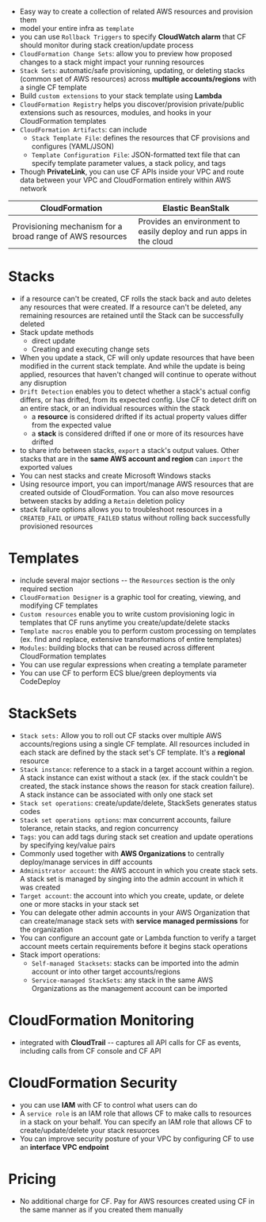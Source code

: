 - Easy way to create a collection of related AWS resources and provision them
- model your entire infra as `template`
- you can use `Rollback Triggers` to specify **CloudWatch alarm** that CF should monitor during stack creation/update process
- `CloudFormation Change Sets`: allow you to preview how proposed changes to a stack might impact your running resources
- `Stack Sets`: automatic/safe provisioning, updating, or deleting stacks (common set of AWS resources) across **multiple accounts/regions** with a single CF template
- Build `custom extensions` to your stack template using **Lambda**
-  `CloudFormation Registry` helps you discover/provision private/public extensions such as resources, modules, and hooks in your CloudFormation templates
- `CloudFormation Artifacts`: can include
	- `Stack Template File`: defines the resources that CF provisions and configures (YAML/JSON)
	- `Template Configuration File`: JSON-formatted text file that can specify template parameter values, a stack policy, and tags
- Though **PrivateLink**, you can use CF APIs inside your VPC and route data between your VPC and CloudFormation entirely within AWS network

| CloudFormation                                            | Elastic BeanStalk                                                  |
| --------------------------------------------------------- | ------------------------------------------------------------------ |
| Provisioning mechanism for a broad range of AWS resources | Provides an environment to easily deploy and run apps in the cloud |

# Stacks
- if a resource can't be created, CF rolls the stack back and auto deletes any resources that were created. If a resource can't be deleted, any remaining resources are retained until the Stack can be successfully deleted
- Stack update methods
	- direct update
	- Creating and executing change sets
- When you update a stack, CF will only update resources that have been modified in the current stack template. And while the update is being applied, resources that haven't changed will continue to operate without any disruption
- `Drift Detection` enables you to detect whether a stack's actual config differs, or has drifted, from its expected config. Use CF to detect drift on an entire stack, or an individual resources within the stack
	- a **resource** is considered drifted if its actual property values differ from the expected value
	- a **stack** is considered drifted if one or more of its resources have drifted
- to share info between stacks, `export` a stack's output values. Other stacks that are in the **same AWS account and region** can `import` the exported values
- You can nest stacks and create Microsoft Windows stacks
- Using resource import, you can import/manage AWS resources that are created outside of CloudFormation. You can also move resources between stacks by adding a `Retain` deletion policy
- stack failure options allows you to troubleshoot resources in a `CREATED_FAIL` or `UPDATE_FAILED` status without rolling back successfully provisioned resources 

# Templates
- include several major sections -- the `Resources` section is the only required section
- `CloudFormation Designer` is a graphic tool for creating, viewing, and modifying CF templates
- `Custom resources` enable you to write custom provisioning logic in templates that CF runs anytime you create/update/delete stacks
- `Template macros` enable you to perform custom processing on templates (ex. find and replace, extensive transformations of entire templates)
- `Modules`: building blocks that can be reused across different CloudFormation templates
- You can use regular expressions when creating a template parameter
- You can use CF to perform ECS blue/green deployments via CodeDeploy

# StackSets
- `Stack sets:` Allow you to roll out CF stacks over multiple AWS accounts/regions using a single CF template. All resources included in each stack are defined by the stack set's CF template. It's a **regional** resource
- `Stack instance`: reference to a stack in a target account within a region. A stack instance can exist without a stack (ex. if the stack couldn't be created, the stack instance shows the reason for stack creation failure). A stack instance can be associated with only one stack set
- `Stack set operations`: create/update/delete, StackSets generates status codes
- `Stack set operations options`: max concurrent accounts, failure tolerance, retain stacks, and region concurrency
- `Tags`: you can add tags during stack set creation and update operations by specifying key/value pairs
- Commonly used together with **AWS Organizations** to centrally deploy/manage services in diff accounts
- `Administrator account`: the AWS account in which you create stack sets. A stack set is managed by singing into the admin account in which it was created
- `Target account`: the account into which you create, update, or delete one or more stacks in your stack set
- You can delegate other admin accounts in your AWS Organization that can create/manage stack sets with **service managed permissions** for the organization
- You can configure an account gate or Lambda function to verify a target account meets certain requirements before it begins stack operations
- Stack import operations:
	- `Self-managed Stacksets`: stacks can be imported into the admin account or into other target accounts/regions
	- `Service-managed StackSets`: any stack in the same AWS Organizations as the management account can be imported

# CloudFormation Monitoring
- integrated with **CloudTrail** -- captures all API calls for CF as events, including calls from CF console and CF API

# CloudFormation Security
- you can use **IAM** with CF to control what users can do
- A `service role` is an IAM role that allows CF to make calls to resources in a stack on your behalf. You can specify an IAM role that allows CF to create/update/delete your stack resuorces
- You can improve security posture of your VPC by configuring CF to use an **interface VPC endpoint**

# Pricing
- No additional charge for CF. Pay for AWS resources created using CF in the same manner as if you created them manually